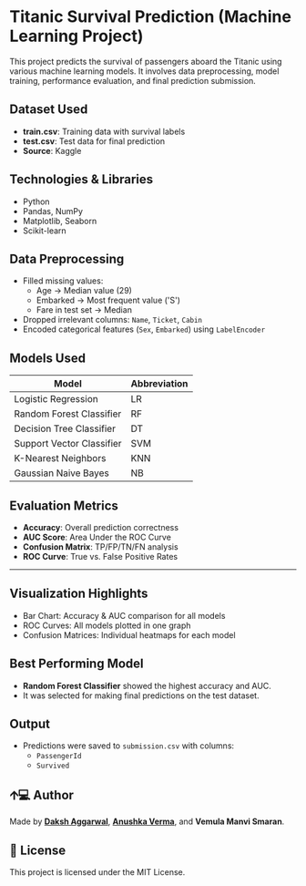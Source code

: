 # Titanic Survival Prediction (Machine Learning Project)

This project predicts the survival of passengers aboard the Titanic using various machine learning models. It involves data preprocessing, model training, performance evaluation, and final prediction submission.


## Dataset Used

- **train.csv**: Training data with survival labels  
- **test.csv**: Test data for final prediction  
- **Source**: Kaggle


## Technologies & Libraries

- Python  
- Pandas, NumPy  
- Matplotlib, Seaborn  
- Scikit-learn


## Data Preprocessing

- Filled missing values:
  - Age → Median value (29)
  - Embarked → Most frequent value ('S')
  - Fare in test set → Median
- Dropped irrelevant columns: `Name`, `Ticket`, `Cabin`
- Encoded categorical features (`Sex`, `Embarked`) using `LabelEncoder`


## Models Used

| Model                      | Abbreviation |
|----------------------------|--------------|
| Logistic Regression        | LR           |
| Random Forest Classifier   | RF           |
| Decision Tree Classifier   | DT           |
| Support Vector Classifier  | SVM          |
| K-Nearest Neighbors        | KNN          |
| Gaussian Naive Bayes       | NB           |


## Evaluation Metrics

- **Accuracy**: Overall prediction correctness  
- **AUC Score**: Area Under the ROC Curve  
- **Confusion Matrix**: TP/FP/TN/FN analysis  
- **ROC Curve**: True vs. False Positive Rates

---

## Visualization Highlights

- Bar Chart: Accuracy & AUC comparison for all models  
- ROC Curves: All models plotted in one graph  
- Confusion Matrices: Individual heatmaps for each model


## Best Performing Model

- **Random Forest Classifier** showed the highest accuracy and AUC.  
- It was selected for making final predictions on the test dataset.


## Output

- Predictions were saved to `submission.csv` with columns:
  - `PassengerId`
  - `Survived`


## 🡩‍💻 Author

Made by [**Daksh Aggarwal**](https://github.com/Daksh-Aggarwal), [**Anushka Verma**](https://github.com/anushka-verma-CODES), and **Vemula Manvi Smaran**.

## 📄 License

This project is licensed under the MIT License.
